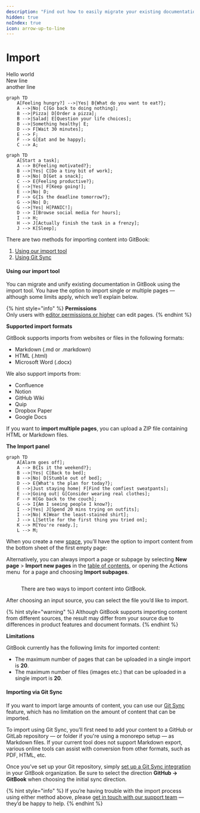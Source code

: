 ```yaml
---
description: "Find out how to easily migrate your existing documentation —\_and which formats GitBook supports."
hidden: true
noIndex: true
icon: arrow-up-to-line
---
```


# Import

Hello world\
New line\
another line



```mermaid
graph TD
    A[Feeling hungry?] -->|Yes| B{What do you want to eat?};
    A -->|No| C[Go back to doing nothing];
    B -->|Pizza| D[Order a pizza];
    B -->|Salad| E[Question your life choices];
    B -->|Something healthy| E;
    D --> F[Wait 30 minutes];
    E --> F;
    F --> G[Eat and be happy];
    C --> A;
```



```mermaid
graph TD
    A[Start a task];
    A --> B{Feeling motivated?};
    B -->|Yes| C[Do a tiny bit of work];
    B -->|No| D[Get a snack];
    C --> E{Feeling productive?};
    E -->|Yes| F[Keep going!];
    E -->|No| D;
    F --> G{Is the deadline tomorrow?};
    G -->|No| D;
    G -->|Yes| H[PANIC!];
    D --> I[Browse social media for hours];
    I --> H;
    H --> J[Actually finish the task in a frenzy];
    J --> K[Sleep];
```

There are two methods for importing content into GitBook:

1. [Using our import tool](<README (2).md#using-our-import-tool>)
2. [Using Git Sync](<README (2).md#importing-via-git-sync>)

#### Using our import tool

You can migrate and unify existing documentation in GitBook using the import tool. You have the option to import single or multiple pages — although some limits apply, which we’ll explain below.

{% hint style="info" %}
**Permissions**\
Only users with [editor permissions or higher](account-management/member-management/roles.md) can edit pages.
{% endhint %}

**Supported import formats**

GitBook supports imports from websites or files in the following formats:

* Markdown (.md or .markdown)
* HTML (.html)
* Microsoft Word (.docx)

We also support imports from:

* Confluence
* Notion
* GitHub Wiki
* Quip
* Dropbox Paper
* Google Docs

If you want to **import multiple pages**, you can upload a ZIP file containing HTML or Markdown files.

**The Import panel**



```mermaid
graph TD
    A[Alarm goes off];
    A --> B{Is it the weekend?};
    B -->|Yes| C[Back to bed];
    B -->|No| D[Stumble out of bed];
    D --> E{What's the plan for today?};
    E -->|Just staying home| F[Find the comfiest sweatpants];
    E -->|Going out| G[Consider wearing real clothes];
    F --> H[Go back to the couch];
    G --> I{Am I seeing people I know?};
    I -->|Yes| J[Spend 20 mins trying on outfits];
    I -->|No| K[Wear the least-stained shirt];
    J --> L[Settle for the first thing you tried on];
    K --> M[You're ready.];
    L --> M;
```

When you create a new [space](content-editor/editor/content-structure/what-is-a-space.md), you’ll have the option to import content from the bottom sheet of the first empty page:

Alternatively, you can always import a page or subpage by selecting **New page** > **Import new pages** in the [table of contents](content-editor/editor/navigation.md#table-of-contents), or opening the Actions menu <img src=".gitbook/assets/Actions menu.png" alt="" data-size="line"> for a page and choosing **Import subpages**.

<div data-full-width="false"><figure><img src=".gitbook/assets/editor-import.png" alt=""><figcaption><p>There are two ways to import content into GitBook.</p></figcaption></figure></div>

After choosing an input source, you can select the file you’d like to import.

{% hint style="warning" %}
Although GitBook supports importing content from different sources, the result may differ from your source due to differences in product features and document formats.
{% endhint %}

**Limitations**

GitBook currently has the following limits for imported content:

* The maximum number of pages that can be uploaded in a single import is **20**.
* The maximum number of files (images etc.) that can be uploaded in a single import is **20**.

#### Importing via Git Sync

If you want to import large amounts of content, you can use our [Git Sync](integrations/git-sync/) feature, which has no limitation on the amount of content that can be imported.

To import using Git Sync, you’ll first need to add your content to a GitHub or GitLab repository — or folder if you're using a monorepo setup — as Markdown files. If your current tool does not support Markdown export, various online tools can assist with conversion from other formats, such as PDF, HTML, etc.

Once you’ve set up your Git repository, simply [set up a Git Sync integration](integrations/git-sync/) in your GitBook organization. Be sure to select the direction **GitHub -> GitBook** when choosing the initial sync direction.

{% hint style="info" %}
If you’re having trouble with the import process using either method above, please [get in touch with our support team](mailto:support@gitbook.com) — they’d be happy to help.
{% endhint %}
